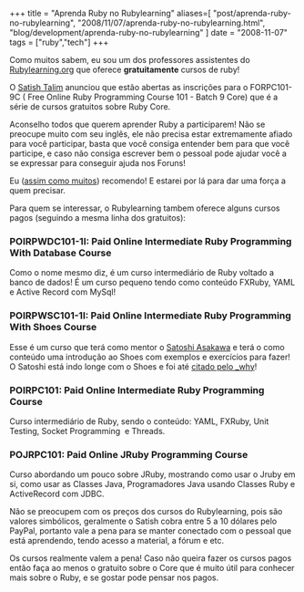 +++
title = "Aprenda Ruby no Rubylearning"
aliases=[
  "post/aprenda-ruby-no-rubylearning",
  "2008/11/07/aprenda-ruby-no-rubylearning.html",
  "blog/development/aprenda-ruby-no-rubylearning"
]
date = "2008-11-07"
tags = ["ruby","tech"]
+++

Como muitos sabem, eu sou um dos professores assistentes do
[Rubylearning.org](http://rubylearning.org/class "") que oferece
**gratuitamente** cursos de ruby!

O [Satish Talim](http://www.workingwithrails.com/person/6778-satish-talim "")
anunciou que estão abertas as inscrições para o FORPC101-9C ( Free
Online Ruby Programming Course 101 - Batch 9 Core) que é a série de
cursos gratuitos sobre Ruby Core.

Aconselho todos que querem aprender Ruby a participarem! Não se
preocupe muito com seu inglês, ele não precisa estar extremamente
afiado para você participar, basta que você consiga entender bem para
que você participe, e caso não consiga escrever bem o pessoal pode
ajudar você a se expressar para conseguir ajuda nos Foruns!

Eu ([assim como muitos](http://rubylearning.com/satishtalim/ruby_course_graduates.html))
recomendo! E estarei por lá para dar uma força a quem precisar.

Para quem se interessar, o Rubylearning tambem oferece alguns cursos
pagos (seguindo a mesma linha dos gratuitos):

### POIRPWDC101-1I: Paid Online Intermediate Ruby Programming With Database Course

Como o nome mesmo diz, é um curso intermediário de Ruby voltado a
banco de dados! É um curso pequeno tendo como conteúdo FXRuby, YAML e
Active Record com MySql!

### POIRPWSC101-1I: Paid Online Intermediate Ruby Programming With Shoes Course

Esse é um curso que terá como mentor o
[Satoshi Asakawa](http://www.twitter.com/ashbb "") e terá o como conteúdo uma
introdução ao Shoes com exemplos e exercícios para fazer! O Satoshi
está indo longe com o Shoes e foi até
[citado pelo _why](http://newwws.shoooes.net/2008/09/27/the-ashbb-shoes-class.html "")!

### POIRPC101: Paid Online Intermediate Ruby Programming Course

Curso intermediário de Ruby, sendo o conteúdo: YAML, FXRuby, Unit Testing, Socket Programming  e Threads.

### POJRPC101: Paid Online JRuby Programming Course

Curso abordando um pouco sobre JRuby, mostrando como usar o Jruby em
si, como usar as Classes Java, Programadores Java usando Classes Ruby
e ActiveRecord com JDBC.

Não se preocupem com os preços dos cursos do Rubylearning, pois são
valores simbólicos, geralmente o Satish cobra entre 5 a 10 dólares
pelo PayPal, portanto vale a pena para se manter conectado com o
pessoal que está aprendendo, tendo acesso a material, a fórum e etc.

Os cursos realmente valem a pena! Caso não queira fazer os cursos
pagos então faça ao menos o gratuito sobre o Core que é muito útil
para conhecer mais sobre o Ruby, e se gostar pode pensar nos pagos.
